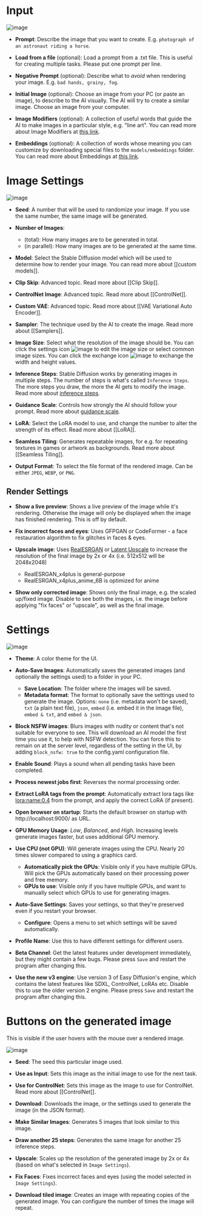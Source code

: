 # Input

![image](https://github.com/easydiffusion/easydiffusion/assets/844287/ad9e8d5f-44f4-44ed-8da9-5b45c3e44ea1)

* **Prompt**: Describe the image that you want to create. E.g. `photograph of an astronaut riding a horse`.

* **Load from a file** (optional): Load a prompt from a .txt file. This is useful for creating multiple tasks. Please put one prompt per line.

* **Negative Prompt** (optional): Describe what to *avoid* when rendering your image. E.g. `bad hands, grainy, fog`.

* **Initial Image** (optional): Choose an image from your PC (or paste an image), to describe to the AI visually. The AI will try to create a similar image. Choose an image from your computer.

* **Image Modifiers** (optional): A collection of useful words that guide the AI to make images in a particular style, e.g. "line art". You can read more about Image Modifiers at [this link](https://github.com/easydiffusion/easydiffusion/wiki/Image-Modifiers).

* **Embeddings** (optional): A collection of words whose meaning you can customize by downloading special files to the `models/embeddings` folder. You can read more about Embeddings at [this link](https://github.com/easydiffusion/easydiffusion/wiki/Embeddings).

# Image Settings

![image](https://github.com/easydiffusion/easydiffusion/assets/844287/3dfe1cf6-2d50-4b68-b1cd-7549da691160)

* **Seed**: A number that will be used to randomize your image. If you use the same number, the same image will be generated.

* **Number of Images**: 
  * (total): How many images are to be generated in total.
  * (in parallel): How many images are to be generated at the same time.

* **Model**: Select the Stable Diffusion model which will be used to determine how to render your image. You can read more about [[custom models]].

* **Clip Skip**: Advanced topic. Read more about [[Clip Skip]].

* **ControlNet Image**: Advanced topic. Read more about [[ControlNet]].

* **Custom VAE**: Advanced topic. Read more about [[VAE Variational Auto Encoder]].

* **Sampler**: The technique used by the AI to create the image. Read more about [[Samplers]].

* **Image Size**: Select what the resolution of the image should be. You can click the settings icon ![image](https://github.com/easydiffusion/easydiffusion/assets/844287/6897a367-0754-4e7c-b8d1-026ad01df9b6) to edit the image size or select common image sizes. You can click the exchange icon ![image](https://github.com/easydiffusion/easydiffusion/assets/844287/683b1799-5ad7-4fed-a8d4-7d5af82d4f84) to exchange the width and height values.

* **Inference Steps**: Stable Diffusion works by generating images in multiple steps. The number of steps is what's called `Inference Steps`. The more steps you draw, the more the AI gets to modify the image. Read more about [inference steps](https://getimg.ai/guides/interactive-guide-to-stable-diffusion-steps-parameter).

* **Guidance Scale**: Controls how strongly the AI should follow your prompt. Read more about [guidance scale](https://getimg.ai/guides/interactive-guide-to-stable-diffusion-guidance-scale-parameter).

* **LoRA**: Select the LoRA model to use, and change the number to alter the strength of its effect. Read more about [[LoRA]].

* **Seamless Tiling**: Generates repeatable images, for e.g. for repeating textures in games or artwork as backgrounds. Read more about [[Seamless Tiling]].

* **Output Format**: To select the file format of the rendered image. Can be either `JPEG`, `WEBP`, or `PNG`.

## Render Settings

* **Show a live preview**: Shows a live preview of the image while it's rendering. Otherwise the image will only be displayed when the image has finished rendering. This is off by default.

* **Fix incorrect faces and eyes**: Uses GFPGAN or CodeFormer - a face restauration algorithm to fix glitches in faces & eyes.

* **Upscale image**: Uses [RealESRGAN](https://github.com/xinntao/Real-ESRGAN) or [Latent Upscale](https://huggingface.co/docs/diffusers/api/pipelines/stable_diffusion/latent_upscale) to increase the resolution of the final image by 2x or 4x (i.e. 512x512 will be 2048x2048)
  * RealESRGAN_x4plus is general-purpose
  * RealESRGAN_x4plus_anime_6B is optimized for anime

* **Show only corrected image**: Shows only the final image, e.g. the scaled up/fixed image. Disable to see both the images, i.e. the image before applying "fix faces" or "upscale", as well as the final image.

# Settings

![image](https://github.com/easydiffusion/easydiffusion/assets/844287/6c5d520e-b6fe-493c-9535-4a83ec1736b6)

* **Theme**: A color theme for the UI.

* **Auto-Save Images**: Automatically saves the generated images (and optionally the settings used) to a folder in your PC.
  * **Save Location**: The folder where the images will be saved.
  * **Metadata format**: The format to optionally save the settings used to generate the image. Options: `none` (i.e. metadata won't be saved), `txt` (a plain text file), `json`, `embed` (i.e. embed it in the image file), `embed & txt`, and `embed & json`.

* **Block NSFW images**: Blurs images with nudity or content that's not suitable for everyone to see. This will download an AI model the first time you use it, to help with NSFW detection.  You can force this to remain on at the server level, regardless of the setting in the UI, by adding `block_nsfw: true` to the config.yaml configuration file.

* **Enable Sound**: Plays a sound when all pending tasks have been completed.

* **Process newest jobs first**: Reverses the normal processing order.

* **Extract LoRA tags from the prompt**: Automatically extract lora tags like <lora:name:0.4> from the prompt, and apply the correct LoRA (if present).

* **Open browser on startup**: Starts the default browser on startup with http://localhost:9000/ as URL.

* **GPU Memory Usage**: *Low*, *Balanced*, and *High*. Increasing levels generate images faster, but uses additional GPU memory.

* **Use CPU (not GPU)**: Will generate images using the CPU. Nearly 20 times slower compared to using a graphics card.
  * **Automatically pick the GPUs**: Visible only if you have multiple GPUs. Will pick the GPUs automatically based on their processing power and free memory.
  * **GPUs to use**: Visible only if you have multiple GPUs, and want to manually select which GPUs to use for generating images.

* **Auto-Save Settings**: Saves your settings, so that they're preserved even if you restart your browser.
  * **Configure**: Opens a menu to set which settings will be saved automatically.

* **Profile Name**: Use this to have different settings for different users.

* **Beta Channel**: Get the latest features under development immediately, but they might contain a few bugs. Please press `Save` and restart the program after changing this.

* **Use the new v3 engine**: Use version 3 of Easy Diffusion's engine, which contains the latest features like SDXL, ControlNet, LoRAs etc. Disable this to use the older version 2 engine. Please press `Save` and restart the program after changing this.

# Buttons on the generated image 
This is visible if the user hovers with the mouse over a rendered image.

![image](https://github.com/easydiffusion/easydiffusion/assets/844287/bc17b3c8-b5f7-4454-96cf-0457741e6aa2)

* **Seed**: The seed this particular image used.

* **Use as Input**: Sets this image as the initial image to use for the next task.

* **Use for ControlNet**: Sets this image as the image to use for ControlNet. Read more about [[ControlNet]].

* **Download**: Downloads the image, or the settings used to generate the image (in the JSON format).

* **Make Similar Images**: Generates 5 images that look similar to this image.

* **Draw another 25 steps**: Generates the same image for another 25 inference steps.

* **Upscale**: Scales up the resolution of the generated image by 2x or 4x (based on what's selected in `Image Settings`).

* **Fix Faces**: Fixes incorrect faces and eyes (using the model selected in `Image Settings`).

* **Download tiled image**: Creates an image with repeating copies of the generated image. You can configure the number of times the image will repeat.

